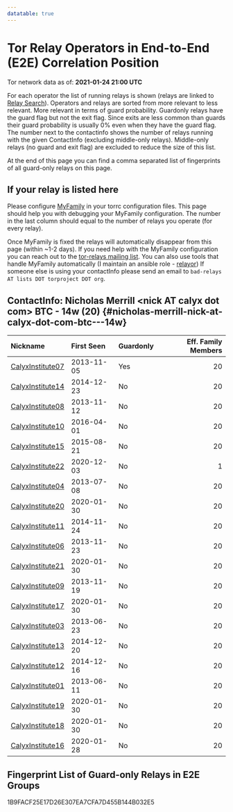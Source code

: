 ```yaml
---
datatable: true
---
```



# Tor Relay Operators in End-to-End (E2E) Correlation Position

Tor network data as of: **2021-01-24 21:00 UTC**

For each operator the list of running relays is shown (relays are linked to [Relay Search](https://metrics.torproject.org/rs.html)).
Operators and relays are sorted from more relevant to less relevant. More relevant in terms of guard probability.
Guardonly relays have the guard flag but not the exit flag.
Since exits are less common than guards their guard probability is usually 0% even when they have the guard flag.
The number next to the contactinfo shows the number of relays running with the given ContactInfo (excluding middle-only relays).
Middle-only relays (no guard and exit flag) are excluded to reduce the size of this list.

At the end of this page you can find a comma separated list of fingerprints of all guard-only relays on this page.

## If your relay is listed here
Please configure [MyFamily](https://www.torproject.org/docs/tor-manual.html.en#MyFamily) in your torrc configuration files.
This page should help you with debugging your MyFamily configuration. The number in the last column should equal to the number of
relays you operate (for every relay).

Once MyFamily is fixed the relays will automatically disappear from this page (within ~1-2 days).
If you need help with the MyFamily configuration you can reach out to the
[tor-relays mailing list](https://lists.torproject.org/cgi-bin/mailman/listinfo/tor-relays).
You can also use tools that handle MyFamily automatically (I maintain an ansible role - 
[relayor](https://medium.com/@nusenu/deploying-tor-relays-with-ansible-6612593fa34d))
If someone else is using your contactInfo please send an email to ```bad-relays AT lists DOT torproject DOT org```.


## ContactInfo: Nicholas Merrill &lt;nick AT calyx dot com&gt; BTC - 14w (20) {#nicholas-merrill-nick-at-calyx-dot-com-btc---14w}

| Nickname                                                                                                    | First Seen   | Guardonly   |   Eff. Family Members |
|:------------------------------------------------------------------------------------------------------------|:-------------|:------------|----------------------:|
| [CalyxInstitute07](https://metrics.torproject.org/rs.html#details/1B9FACF25E17D26E307EA7CFA7D455B144B032E5) | 2013-11-05   | Yes         |                    20 |
| [CalyxInstitute14](https://metrics.torproject.org/rs.html#details/0011BD2485AD45D984EC4159C88FC066E5E3300E) | 2014-12-23   | No          |                    20 |
| [CalyxInstitute08](https://metrics.torproject.org/rs.html#details/0B5E5E70FFEA9C7F9FFD13B8E16916A608F3E9EB) | 2013-11-12   | No          |                    20 |
| [CalyxInstitute10](https://metrics.torproject.org/rs.html#details/42ED91DD3768F6A2A194D094A7432CBE8DA004B1) | 2016-04-01   | No          |                    20 |
| [CalyxInstitute15](https://metrics.torproject.org/rs.html#details/47E49319DD67784F1E65B5793371BE467365979E) | 2015-08-21   | No          |                    20 |
| [CalyxInstitute22](https://metrics.torproject.org/rs.html#details/4B218691AF8BC02BAB4D856689652E958AF5DCF3) | 2020-12-03   | No          |                     1 |
| [CalyxInstitute04](https://metrics.torproject.org/rs.html#details/501B3DBF250B094A05CA5DBC424AD4C3D46721A2) | 2013-07-08   | No          |                    20 |
| [CalyxInstitute20](https://metrics.torproject.org/rs.html#details/673C081A9502D5D3AB9395FF4257274BE4C7A8A4) | 2020-01-30   | No          |                    20 |
| [CalyxInstitute11](https://metrics.torproject.org/rs.html#details/6C143720FFF8469EF6A5C5B4066366340CF6C0D1) | 2014-11-24   | No          |                    20 |
| [CalyxInstitute06](https://metrics.torproject.org/rs.html#details/6F4E9FD00D4251D98BE96FB1AA546FE34676A95B) | 2013-11-23   | No          |                    20 |
| [CalyxInstitute21](https://metrics.torproject.org/rs.html#details/70ACA07D9276277B82E909C1439E19CCA2FB16CC) | 2020-01-30   | No          |                    20 |
| [CalyxInstitute09](https://metrics.torproject.org/rs.html#details/7761DDC7EB1BE26D4155F74A15F12C32A36FE0F2) | 2013-11-19   | No          |                    20 |
| [CalyxInstitute17](https://metrics.torproject.org/rs.html#details/81EDFBC8F6F5C7CF0ADD5F8E08BC8FABA04089C6) | 2020-01-30   | No          |                    20 |
| [CalyxInstitute03](https://metrics.torproject.org/rs.html#details/84D361B736A8CD1E8818D0FC186892E91AB76881) | 2013-06-23   | No          |                    20 |
| [CalyxInstitute13](https://metrics.torproject.org/rs.html#details/A7C7EB2A0DFB2E3FFFC12B7756707433DD550F9E) | 2014-12-20   | No          |                    20 |
| [CalyxInstitute12](https://metrics.torproject.org/rs.html#details/B34CC9056250847D1980F08285B01CF0B718C0B6) | 2014-12-16   | No          |                    20 |
| [CalyxInstitute01](https://metrics.torproject.org/rs.html#details/E4D1F25DFBE484208866BA4A1A958B73127CB0AD) | 2013-06-11   | No          |                    20 |
| [CalyxInstitute19](https://metrics.torproject.org/rs.html#details/E8663924FE2AAD4E081A17ED6976D0AE8010F47B) | 2020-01-30   | No          |                    20 |
| [CalyxInstitute18](https://metrics.torproject.org/rs.html#details/EDEDB8797873D340328B5FEDBD7744A7D1DF151F) | 2020-01-30   | No          |                    20 |
| [CalyxInstitute16](https://metrics.torproject.org/rs.html#details/F68A76522D356F89BEC286889A3822250567BE2E) | 2020-01-28   | No          |                    20 |


## Fingerprint List of Guard-only Relays in E2E Groups

1B9FACF25E17D26E307EA7CFA7D455B144B032E5